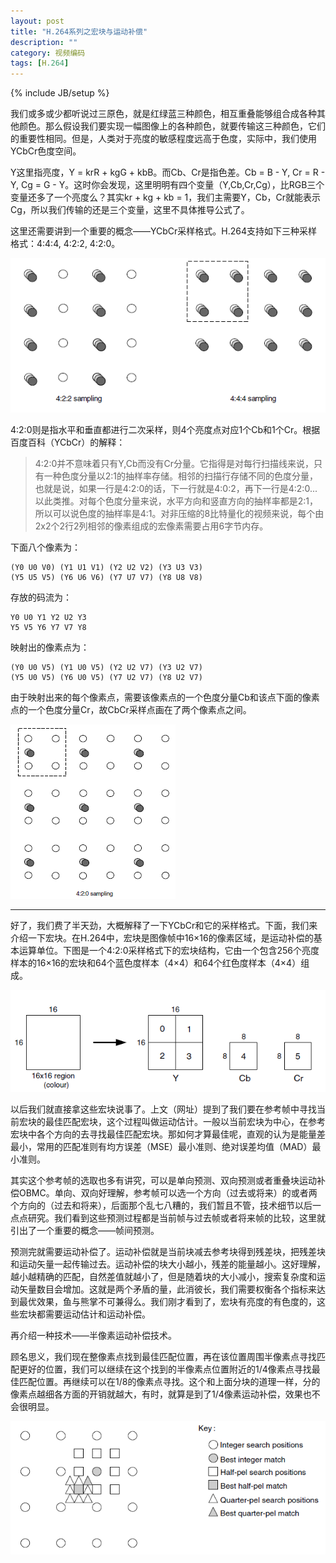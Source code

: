 ```yaml
---
layout: post
title: "H.264系列之宏块与运动补偿"
description: ""
category: 视频编码
tags: [H.264]
---
```

{% include JB/setup %}

我们或多或少都听说过三原色，就是红绿蓝三种颜色，相互重叠能够组合成各种其他颜色。那么假设我们要实现一幅图像上的各种颜色，就要传输这三种颜色，它们的重要性相同。但是，人类对于亮度的敏感程度远高于色度，实际中，我们使用YCbCr色度空间。

Y这里指亮度，Y = krR + kgG + kbB。而Cb、Cr是指色差。Cb = B - Y, Cr = R - Y, Cg = G - Y。这时你会发现，这里明明有四个变量（Y,Cb,Cr,Cg），比RGB三个变量还多了一个亮度么？其实kr + kg + kb = 1，我们主需要Y，Cb，Cr就能表示Cg，所以我们传输的还是三个变量，这里不具体推导公式了。

这里还需要讲到一个重要的概念——YCbCr采样格式。H.264支持如下三种采样格式：4:4:4, 4:2:2, 4:2:0。
<p><img src="/images/blogImgs/sample1.png"></p>
4:2:0则是指水平和垂直都进行二次采样，则4个亮度点对应1个Cb和1个Cr。根据百度百科（YCbCr）的解释：

>4:2:0并不意味着只有Y,Cb而没有Cr分量。它指得是对每行扫描线来说，只有一种色度分量以2:1的抽样率存储。相邻的扫描行存储不同的色度分量，也就是说，如果一行是4:2:0的话，下一行就是4:0:2，再下一行是4:2:0...以此类推。对每个色度分量来说，水平方向和竖直方向的抽样率都是2:1，所以可以说色度的抽样率是4:1。对非压缩的8比特量化的视频来说，每个由2x2个2行2列相邻的像素组成的宏像素需要占用6字节内存。

下面八个像素为：

    (Y0 U0 V0) (Y1 U1 V1) (Y2 U2 V2) (Y3 U3 V3)
    (Y5 U5 V5) (Y6 U6 V6) (Y7 U7 V7) (Y8 U8 V8)

存放的码流为：

    Y0 U0 Y1 Y2 U2 Y3
	Y5 V5 Y6 Y7 V7 Y8

映射出的像素点为：

    (Y0 U0 V5) (Y1 U0 V5) (Y2 U2 V7) (Y3 U2 V7)
    (Y5 U0 V5) (Y6 U0 V5) (Y7 U2 V7) (Y8 U2 V7)
    
由于映射出来的每个像素点，需要该像素点的一个色度分量Cb和该点下面的像素点的一个色度分量Cr，故CbCr采样点画在了两个像素点之间。
<p><img src="/images/blogImgs/sample2.png"></p>

***

好了，我们费了半天劲，大概解释了一下YCbCr和它的采样格式。下面，我们来介绍一下宏块。在H.264中，宏块是图像帧中16×16的像素区域，是运动补偿的基本运算单位。下图是一个4:2:0采样格式下的宏块结构，它由一个包含256个亮度样本的16×16的宏块和64个蓝色度样本（4×4）和64个红色度样本（4×4）组成。
<p><img src="/images/blogImgs/microblock.png"></p>
以后我们就直接拿这些宏块说事了。上文（网址）提到了我们要在参考帧中寻找当前宏块的最佳匹配宏块，这个过程叫做运动估计。一般以当前宏块为中心，在参考宏块中各个方向的去寻找最佳匹配宏块。那如何才算最佳呢，直观的认为是能量差最小，常用的匹配准则有均方误差（MSE）最小准则、绝对误差均值（MAD）最小准则。

其实这个参考帧的选取也多有讲究，可以是单向预测、双向预测或者重叠块运动补偿OBMC。单向、双向好理解，参考帧可以选一个方向（过去或将来）的或者两个方向的（过去和将来），后面那个乱七八糟的，我们暂且不管，技术细节以后一点点研究。我们看到这些预测过程都是当前帧与过去帧或者将来帧的比较，这里就引出了一个重要的概念——帧间预测。

预测完就需要运动补偿了。运动补偿就是当前块减去参考块得到残差块，把残差块和运动矢量一起传输过去。运动补偿的块大小越小，残差的能量越小。这好理解，越小越精确的匹配，自然差值就越小了，但是随着块的大小减小，搜索复杂度和运动矢量数目会增加。这就是两个矛盾的量，此消彼长，我们需要权衡各个指标来达到最优效果，鱼与熊掌不可兼得么。我们刚才看到了，宏块有亮度的有色度的，这些宏块都需要运动估计和运动补偿。

再介绍一种技术——半像素运动补偿技术。

顾名思义，我们现在整像素点找到最佳匹配位置，再在该位置周围半像素点寻找匹配更好的位置，我们可以继续在这个找到的半像素点位置附近的1/4像素点寻找最佳匹配位置。再继续可以在1/8的像素点寻找。这个和上面分块的道理一样，分的像素点越细各方面的开销就越大，有时，就算是到了1/4像素运动补偿，效果也不会很明显。
<p><img src="/images/blogImgs/halfmblock.png"></p>
